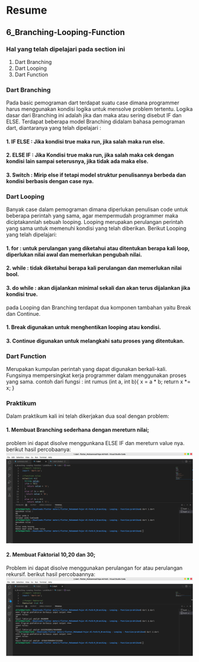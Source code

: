 # Resume
## 6_Branching-Looping-Function
### Hal yang telah dipelajari pada section ini
1. Dart Branching
2. Dart Looping
3. Dart Function

### Dart Branching
Pada basic pemograman dart terdapat suatu case dimana programmer harus menggunakan kondisi logika untuk mensolve problem tertentu. Logika dasar dari Branching ini adalah jika dan maka atau sering disebut IF dan ELSE. Terdapat beberapa model Branching didalam bahasa pemograman dart, diantaranya yang telah dipelajari :
#### 1. IF ELSE : Jika kondisi true maka run, jika salah maka run else.
#### 2. ELSE IF : Jika Kondisi true maka run, jika salah maka cek dengan kondisi lain sampai seterusnya, jika tidak ada maka else.
#### 3. Switch : Mirip else if tetapi model struktur penulisannya berbeda dan kondisi berbasis dengan case nya.

### Dart Looping
Banyak case dalam pemograman dimana diperlukan penulisan code untuk beberapa perintah yang sama, agar mempermudah programmer maka diciptakannlah sebuah looping. Looping merupakan perulangan perintah yang sama untuk memenuhi kondisi yang telah diberikan. Berikut Looping yang telah dipelajari:
#### 1. for : untuk perulangan yang diketahui atau ditentukan berapa kali loop, diperlukan nilai awal dan memerlukan pengubah nilai.
#### 2. while : tidak diketahui berapa kali perulangan dan memerlukan nilai bool.
#### 3. do while : akan dijalankan minimal sekali dan akan terus dijalankan jika kondisi true.
pada Looping dan Branching terdapat dua komponen tambahan yaitu Break dan Continue.
#### 1. Break digunakan untuk menghentikan looping atau kondisi.
#### 3. Continue digunakan untuk melangkahi satu proses yang ditentukan.
### Dart Function
Merupakan kumpulan perintah yang dapat digunakan berkali-kali. Fungsinya mempersingkat kerja programmer dalam menggunakan proses yang sama.
contoh dari fungsi : int rumus (int a, int b){
    x = a * b;
    return x *= x;
}

### Praktikum
Dalam praktikum kali ini telah dikerjakan dua soal dengan problem:
#### 1. Membuat Branching sederhana dengan mereturn nilai;
problem ini dapat disolve menggunkana ELSE IF dan mereturn value nya.
berikut hasil percobaanya:
<img src = screenshots/1.png/>

#### 2. Membuat Faktorial 10,20 dan 30;
Problem ini dapat disolve menggunakan perulangan for atau perulangan rekursif.
berikut hasil percobaannya:
<img src = screenshots/2.png/>

